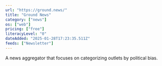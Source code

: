 ```yaml
---
url: "https://ground.news/"
title: "Ground News"
category: ["news"]
os: ["web"]
pricing: ["free"]
literacyLevel: "0"
dateAdded: "2025-01-28T17:23:35.511Z"
feeds: ["Newsletter"]
---
```


A news aggregator that focuses on categorizing outlets by political bias.